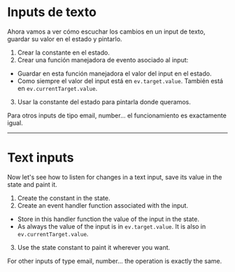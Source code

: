 # Inputs de texto

Ahora vamos a ver cómo escuchar los cambios en un input de texto, guardar su valor en el estado y pintarlo.

1. Crear la constante en el estado.
1. Crear una función manejadora de evento asociado al input:
 - Guardar en esta función manejadora el valor del input en el estado.
 - Como siempre el valor del input está en ``ev.target.value``. También está en ``ev.currentTarget.value``.
3. Usar la constante del estado para pintarla donde queramos.

Para otros inputs de tipo email, number... el funcionamiento es exactamente igual.

---

# Text inputs

Now let's see how to listen for changes in a text input, save its value in the state and paint it.

1. Create the constant in the state.
2. Create an event handler function associated with the input.
- Store in this handler function the value of the input in the state.
- As always the value of the input is in ``ev.target.value``. It is also in ``ev.currentTarget.value``.
3. Use the state constant to paint it wherever you want.

For other inputs of type email, number... the operation is exactly the same.
